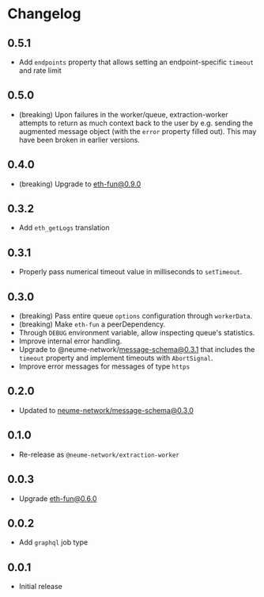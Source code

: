 # Changelog

## 0.5.1

- Add `endpoints` property that allows setting an endpoint-specific `timeout`
  and rate limit

## 0.5.0

- (breaking) Upon failures in the worker/queue, extraction-worker attempts to
  return as much context back to the user by e.g. sending the augmented message
  object (with the `error` property filled out). This may have been broken in
  earlier versions.

## 0.4.0

- (breaking) Upgrade to eth-fun@0.9.0

## 0.3.2

- Add `eth_getLogs` translation

## 0.3.1

- Properly pass numerical timeout value in milliseconds to `setTimeout`.

## 0.3.0

- (breaking) Pass entire queue `options` configuration through `workerData`.
- (breaking) Make `eth-fun` a peerDependency.
- Through `DEBUG` environment variable, allow inspecting queue's statistics.
- Improve internal error handling.
- Upgrade to @neume-network/message-schema@0.3.1 that includes the `timeout`
  property and implement timeouts with `AbortSignal`.
- Improve error messages for messages of type `https`

## 0.2.0

- Updated to [neume-network/message-schema@0.3.0](https://github.com/neume-network/message-schema/blob/78bb2cc566403d733df20d6c2ab5b86cfcc11e17/changelog.md#030)

## 0.1.0

- Re-release as `@neume-network/extraction-worker`

## 0.0.3

- Upgrade eth-fun@0.6.0

## 0.0.2

- Add `graphql` job type

## 0.0.1

- Initial release
